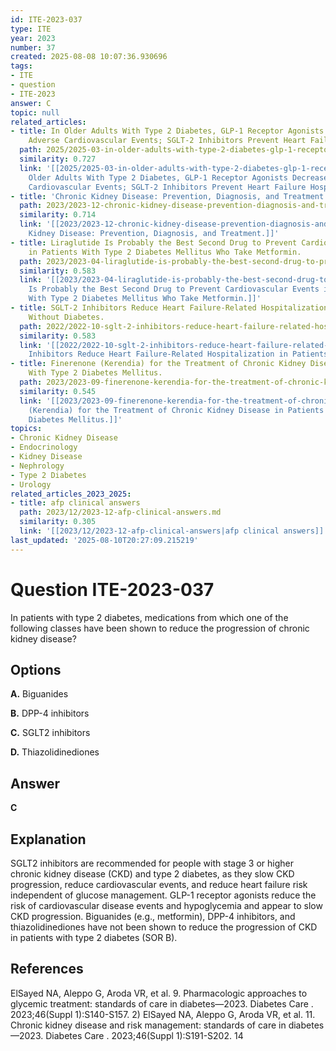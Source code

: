 ```yaml
---
id: ITE-2023-037
type: ITE
year: 2023
number: 37
created: 2025-08-08 10:07:36.930696
tags:
- ITE
- question
- ITE-2023
answer: C
topic: null
related_articles:
- title: In Older Adults With Type 2 Diabetes, GLP-1 Receptor Agonists Decrease Major
    Adverse Cardiovascular Events; SGLT-2 Inhibitors Prevent Heart Failure Hospitalizations.
  path: 2025/2025-03-in-older-adults-with-type-2-diabetes-glp-1-receptor-agonists.md
  similarity: 0.727
  link: '[[2025/2025-03-in-older-adults-with-type-2-diabetes-glp-1-receptor-agonists|In
    Older Adults With Type 2 Diabetes, GLP-1 Receptor Agonists Decrease Major Adverse
    Cardiovascular Events; SGLT-2 Inhibitors Prevent Heart Failure Hospitalizations.]]'
- title: 'Chronic Kidney Disease: Prevention, Diagnosis, and Treatment.'
  path: 2023/2023-12-chronic-kidney-disease-prevention-diagnosis-and-treatment.md
  similarity: 0.714
  link: '[[2023/2023-12-chronic-kidney-disease-prevention-diagnosis-and-treatment|Chronic
    Kidney Disease: Prevention, Diagnosis, and Treatment.]]'
- title: Liraglutide Is Probably the Best Second Drug to Prevent Cardiovascular Events
    in Patients With Type 2 Diabetes Mellitus Who Take Metformin.
  path: 2023/2023-04-liraglutide-is-probably-the-best-second-drug-to-prevent-card.md
  similarity: 0.583
  link: '[[2023/2023-04-liraglutide-is-probably-the-best-second-drug-to-prevent-card|Liraglutide
    Is Probably the Best Second Drug to Prevent Cardiovascular Events in Patients
    With Type 2 Diabetes Mellitus Who Take Metformin.]]'
- title: SGLT-2 Inhibitors Reduce Heart Failure-Related Hospitalization in Patients
    Without Diabetes.
  path: 2022/2022-10-sglt-2-inhibitors-reduce-heart-failure-related-hospitalizati.md
  similarity: 0.583
  link: '[[2022/2022-10-sglt-2-inhibitors-reduce-heart-failure-related-hospitalizati|SGLT-2
    Inhibitors Reduce Heart Failure-Related Hospitalization in Patients Without Diabetes.]]'
- title: Finerenone (Kerendia) for the Treatment of Chronic Kidney Disease in Patients
    With Type 2 Diabetes Mellitus.
  path: 2023/2023-09-finerenone-kerendia-for-the-treatment-of-chronic-kidney-dise.md
  similarity: 0.545
  link: '[[2023/2023-09-finerenone-kerendia-for-the-treatment-of-chronic-kidney-dise|Finerenone
    (Kerendia) for the Treatment of Chronic Kidney Disease in Patients With Type 2
    Diabetes Mellitus.]]'
topics:
- Chronic Kidney Disease
- Endocrinology
- Kidney Disease
- Nephrology
- Type 2 Diabetes
- Urology
related_articles_2023_2025:
- title: afp clinical answers
  path: 2023/12/2023-12-afp-clinical-answers.md
  similarity: 0.305
  link: '[[2023/12/2023-12-afp-clinical-answers|afp clinical answers]]'
last_updated: '2025-08-10T20:27:09.215219'
---
```


# Question ITE-2023-037

In patients with type 2 diabetes, medications from which one of the following classes have been shown to reduce the progression of chronic kidney disease?

## Options

**A.** Biguanides

**B.** DPP-4 inhibitors

**C.** SGLT2 inhibitors

**D.** Thiazolidinediones

## Answer

**C**

## Explanation

SGLT2 inhibitors are recommended for people with stage 3 or higher chronic kidney disease (CKD) and type 2 diabetes, as they slow CKD progression, reduce cardiovascular events, and reduce heart failure risk independent of glucose management. GLP-1 receptor agonists reduce the risk of cardiovascular disease events and hypoglycemia and appear to slow CKD progression. Biguanides (e.g., metformin), DPP-4 inhibitors, and thiazolidinediones have not been shown to reduce the progression of CKD in patients with type 2 diabetes (SOR B).

## References

ElSayed NA, Aleppo G, Aroda VR, et al. 9. Pharmacologic approaches to glycemic treatment: standards of care in diabetes—2023. Diabetes Care . 2023;46(Suppl 1):S140-S157. 2) ElSayed NA, Aleppo G, Aroda VR, et al. 11. Chronic kidney disease and risk management: standards of care in diabetes—2023. Diabetes Care . 2023;46(Suppl 1):S191-S202. 14
